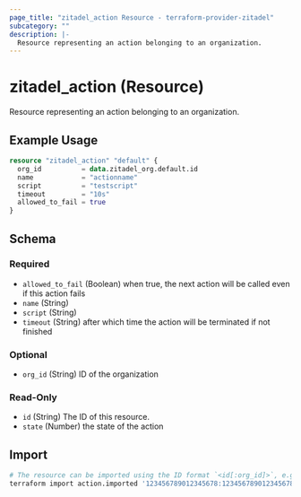 ```yaml
---
page_title: "zitadel_action Resource - terraform-provider-zitadel"
subcategory: ""
description: |-
  Resource representing an action belonging to an organization.
---
```


# zitadel_action (Resource)

Resource representing an action belonging to an organization.

## Example Usage

```terraform
resource "zitadel_action" "default" {
  org_id          = data.zitadel_org.default.id
  name            = "actionname"
  script          = "testscript"
  timeout         = "10s"
  allowed_to_fail = true
}
```

<!-- schema generated by tfplugindocs -->
## Schema

### Required

- `allowed_to_fail` (Boolean) when true, the next action will be called even if this action fails
- `name` (String)
- `script` (String)
- `timeout` (String) after which time the action will be terminated if not finished

### Optional

- `org_id` (String) ID of the organization

### Read-Only

- `id` (String) The ID of this resource.
- `state` (Number) the state of the action

## Import

```bash
# The resource can be imported using the ID format `<id[:org_id]>`, e.g.
terraform import action.imported '123456789012345678:123456789012345678'
```
